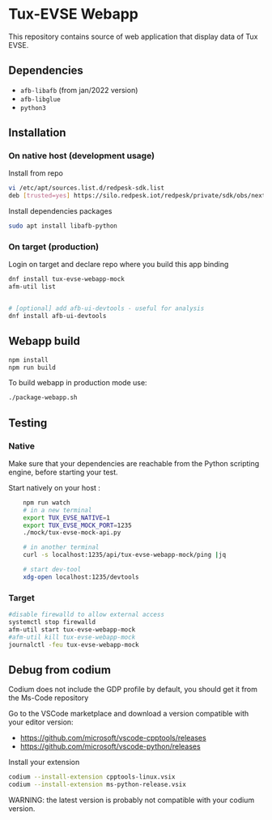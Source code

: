# Tux-EVSE Webapp

This repository contains source of web application that display data of Tux EVSE.

## Dependencies

* `afb-libafb` (from jan/2022 version)
* `afb-libglue`
* `python3`

## Installation

### On native host (development usage)

Install from repo

```bash
vi /etc/apt/sources.list.d/redpesk-sdk.list
deb [trusted=yes] https://silo.redpesk.iot/redpesk/private/sdk/obs/next/sdk/xUbuntu_22.04/latest/ ./
```

Install dependencies packages

```bash
sudo apt install libafb-python
```

### On target (production)

Login on target and declare repo where you build this app binding

```bash
dnf install tux-evse-webapp-mock
afm-util list


# [optional] add afb-ui-devtools - useful for analysis
dnf install afb-ui-devtools
```

## Webapp build

```bash
npm install
npm run build
```
To build webapp in production mode use:
```bash
./package-webapp.sh
```

## Testing

### Native

Make sure that your dependencies are reachable from the Python scripting engine, before starting your test.

Start natively on your host :

```bash
    npm run watch
    # in a new terminal
    export TUX_EVSE_NATIVE=1
    export TUX_EVSE_MOCK_PORT=1235
    ./mock/tux-evse-mock-api.py

    # in another terminal
    curl -s localhost:1235/api/tux-evse-webapp-mock/ping |jq

    # start dev-tool
    xdg-open localhost:1235/devtools
```

### Target

```bash
#disable firewalld to allow external access
systemctl stop firewalld
afm-util start tux-evse-webapp-mock
#afm-util kill tux-evse-webapp-mock
journalctl -feu tux-evse-webapp-mock
```

## Debug from codium

Codium does not include the GDP profile by default, you should get it from the Ms-Code repository

Go to the VSCode marketplace and download a version compatible with your editor version:

* https://github.com/microsoft/vscode-cpptools/releases
* https://github.com/microsoft/vscode-python/releases

Install your extension

```bash
codium --install-extension cpptools-linux.vsix
codium --install-extension ms-python-release.vsix
```

WARNING: the latest version is probably not compatible with your codium version.
